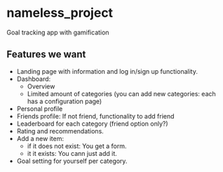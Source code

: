 # nameless_project

Goal tracking app with gamification

## Features we want

- Landing page with information and log in/sign up functionality.
- Dashboard:
  - Overview
  - Limited amount of categories (you can add new categories: each has a configuration page)
- Personal profile
- Friends profile: If not friend, functionality to add friend
- Leaderboard for each category (friend option only?)
- Rating and recommendations.
- Add a new item:
  - if it does not exist: You get a form.
  - it it exists: You cann just add it.
- Goal setting for yourself per category.
